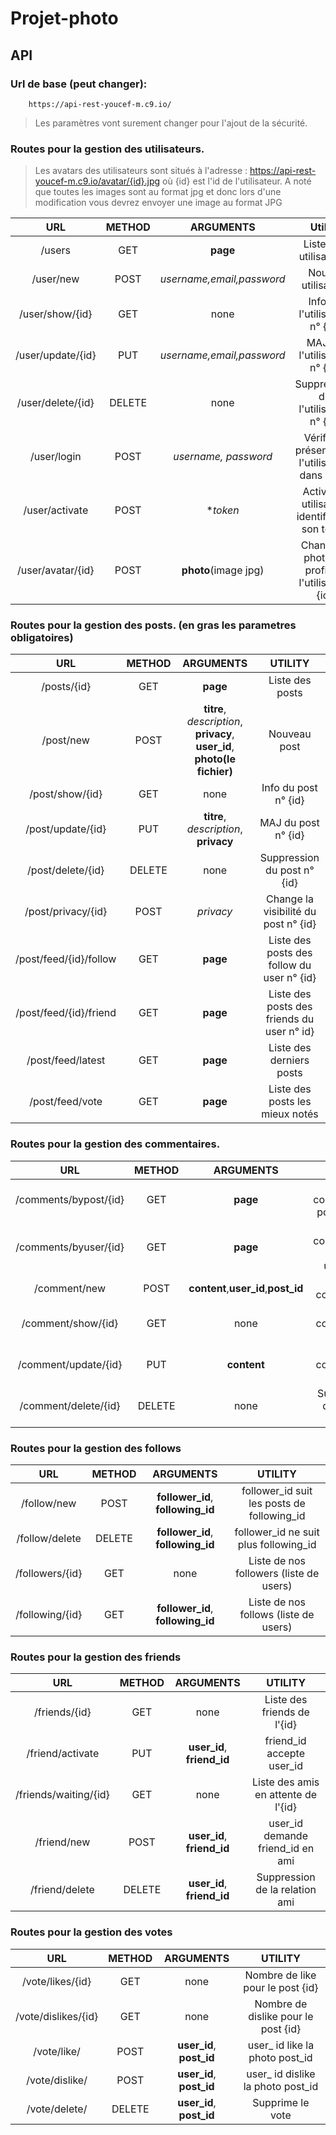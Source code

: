 # Projet-photo

## API

### Url de base (peut changer): 
        https://api-rest-youcef-m.c9.io/

   > Les paramètres vont surement changer pour l'ajout de la sécurité.
   
### Routes pour la gestion des utilisateurs.
 
   > Les avatars des utilisateurs sont situés à l'adresse : https://api-rest-youcef-m.c9.io/avatar/{id}.jpg
   > où {id} est l'id de l'utilisateur. A noté que toutes les images sont au format jpg et donc lors d'une modification
   > vous devrez envoyer une image au format JPG
   
|        URL        | METHOD |         ARGUMENTS         |                      Utilité                          |
|:-----------------:|:------:|:-------------------------:|:-----------------------------------------------------:|
|       /users      |   GET  |          **page**         |               Liste des utilisateurs                  |
|     /user/new     |  POST  | *username,email,password* |                 Nouvel utilisateur                    |
|  /user/show/{id}  |   GET  |            none           |           Info de l'utilisateur n° {id}               |
| /user/update/{id} |   PUT  | *username,email,password* |            MAJ de l'utilisateur n° {id}               |
| /user/delete/{id} | DELETE |            none           |        Suppression de l'utilisateur n° {id}           |
|    /user/login    |  POST  |    *username, password*   |    Vérifie la présence de l'utilisateur dans la BD    |
| /user/activate    |  POST  |         **token*	         |     Active un utilisateur identifié par son token     |
| /user/avatar/{id} |  POST  |    **photo**(image jpg)   |      Change la photo de profil de l'utilisateur {id}  |

### Routes pour la gestion des posts. (en gras les parametres obligatoires)
      
|         URL        | METHOD |                                 ARGUMENTS                                 |                     UTILITY                     |
|:------------------:|:------:|:-------------------------------------------------------------------------:|:-----------------------------------------------:|
|     /posts/{id}    |   GET  |                                  **page**                                 |                 Liste des posts                 |
|      /post/new     |  POST  | **titre**, *description*, **privacy**, **user_id**, **photo(le fichier)** |                   Nouveau post                  |
|   /post/show/{id}  |   GET  |                                    none                                   |               Info du post n° {id}              |
|  /post/update/{id} |   PUT  |                   **titre**, *description*, **privacy**                   |               MAJ du post n° {id}               |
|  /post/delete/{id} |   DELETE  |                                 none                                   |        Suppression du post n° {id}           |
| /post/privacy/{id} |  POST  |                                 *privacy*                                 |      Change la visibilité du post n° {id}       |
|   /post/feed/{id}/follow  |   GET  |                           **page**                                 |   Liste des posts des follow du user n° {id}    |
| /post/feed/{id}/friend    |   GET  |                            **page**                                | Liste des posts des friends du user n° id}    | 
| /post/feed/latest   |   GET  |                            **page**                                | Liste des derniers posts    | 
| /post/feed/vote   |   GET  |                            **page**                                | Liste des posts les mieux notés| 


### Routes pour la gestion des commentaires.

|          URL          | METHOD |               ARGUMENTS               |                 UTILITY                 |
|:---------------------:|:------:|:-------------------------------------:|:---------------------------------------:|
| /comments/bypost/{id} |   GET  |                **page**               |   Liste des commentaires pour un post   |
| /comments/byuser/{id} |   GET  |                **page**               | Liste des commentaires d'un utilisateur |
|      /comment/new     |  POST  |  **content**,**user_id**,**post_id**  |           Nouveau commentaire           |
|   /comment/show/{id}  |   GET  |                  none                 |       Info du commentaire n° {id}       |
|  /comment/update/{id} |   PUT  |              **content**              |        MAJ du commentaire n° {id}       |
|  /comment/delete/{id} | DELETE |                  none                 |       Suppression du post n° {id}       |


### Routes pour la gestion des follows

|         URL        | METHOD |             ARGUMENTS             |                   UTILITY                  |
|:------------------:|:------:|:---------------------------------:|:------------------------------------------:|
|     /follow/new    |  POST  | **follower_id**, **following_id** | follower_id suit les posts de following_id |
|   /follow/delete   |  DELETE| **follower_id**, **following_id** |    follower_id ne suit plus following_id   |
|   /followers/{id}  |   GET  |                none               |   Liste de nos followers (liste de users)  |
|   /following/{id}  |   GET  |  **follower_id**, **following_id**|    Liste de nos follows (liste de users)   |

### Routes pour la gestion des friends

|         URL        | METHOD |             ARGUMENTS               |                   UTILITY                  |
|:------------------:|:------:|:-----------------------------------:|:------------------------------------------:|
|     /friends/{id}  |  GET   |                none                 |   Liste des friends de l'{id}              | 
|   /friend/activate |  PUT   |     **user_id**, **friend_id**      |     friend_id accepte user_id              |
|/friends/waiting/{id}|  GET  |                none                 |   Liste des amis en attente de l'{id}      |
|   /friend/new      |  POST  |      **user_id**, **friend_id**     |   user_id demande friend_id en ami         |
|   /friend/delete   | DELETE |      **user_id**, **friend_id**     |  Suppression de la relation ami            |        

### Routes pour la gestion des votes

|         URL        | METHOD |             ARGUMENTS             |                   UTILITY                   |
|:------------------:|:------:|:---------------------------------:|:-------------------------------------------:|
|  /vote/likes/{id}  |  GET   |                none               |   Nombre de like pour le post {id}          | 
|/vote/dislikes/{id} |  GET   |                none               |    Nombre de dislike pour le post {id}      |
|/vote/like/         |  POST  |      **user_id**, **post_id**     |    user_ id like la photo post_id           |
|/vote/dislike/      |  POST  |      **user_id**, **post_id**     |    user_ id dislike la photo post_id        |
|/vote/delete/       | DELETE |      **user_id**, **post_id**     |    Supprime le vote                         |

